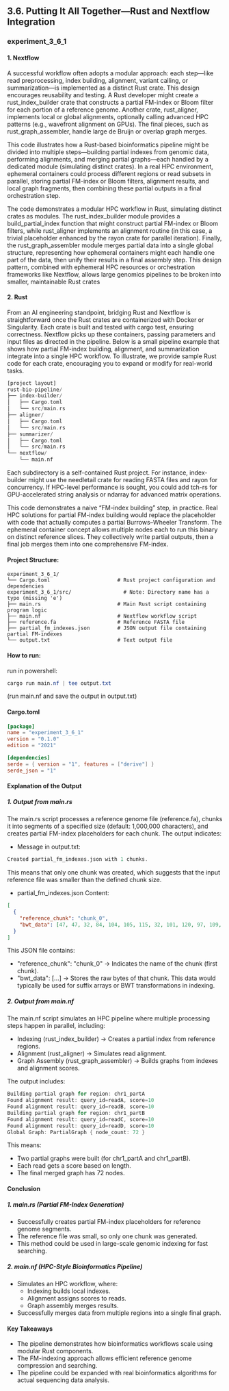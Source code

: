 ## 3.6. Putting It All Together—Rust and Nextflow Integration

### experiment_3_6_1

#### 1. Nextflow

A successful workflow often adopts a modular approach: each step—like read preprocessing, index building, alignment, variant calling, or summarization—is implemented as a distinct Rust crate. This design encourages reusability and testing. A Rust developer might create a rust_index_builder crate that constructs a partial FM-index or Bloom filter for each portion of a reference genome. Another crate, rust_aligner, implements local or global alignments, optionally calling advanced HPC patterns (e.g., wavefront alignment on GPUs). The final pieces, such as rust_graph_assembler, handle large de Bruijn or overlap graph merges.

This code illustrates how a Rust-based bioinformatics pipeline might be divided into multiple steps—building partial indexes from genomic data, performing alignments, and merging partial graphs—each handled by a dedicated module (simulating distinct crates). In a real HPC environment, ephemeral containers could process different regions or read subsets in parallel, storing partial FM-index or Bloom filters, alignment results, and local graph fragments, then combining these partial outputs in a final orchestration step.

The code demonstrates a modular HPC workflow in Rust, simulating distinct crates as modules. The rust_index_builder module provides a build_partial_index function that might construct partial FM-index or Bloom filters, while rust_aligner implements an alignment routine (in this case, a trivial placeholder enhanced by the rayon crate for parallel iteration). Finally, the rust_graph_assembler module merges partial data into a single global structure, representing how ephemeral containers might each handle one part of the data, then unify their results in a final assembly step. This design pattern, combined with ephemeral HPC resources or orchestration frameworks like Nextflow, allows large genomics pipelines to be broken into smaller, maintainable Rust crates

#### 2. Rust
From an AI engineering standpoint, bridging Rust and Nextflow is straightforward once the Rust crates are containerized with Docker or Singularity. Each crate is built and tested with cargo test, ensuring correctness. Nextflow picks up these containers, passing parameters and input files as directed in the pipeline. Below is a small pipeline example that shows how partial FM-index building, alignment, and summarization integrate into a single HPC workflow. To illustrate, we provide sample Rust code for each crate, encouraging you to expand or modify for real-world tasks.

```rust
[project layout]
rust-bio-pipeline/
├── index-builder/
│   ├── Cargo.toml
│   └── src/main.rs
├── aligner/
│   ├── Cargo.toml
│   └── src/main.rs
├── summarizer/
│   ├── Cargo.toml
│   └── src/main.rs
└── nextflow/
    └── main.nf
```

Each subdirectory is a self-contained Rust project. For instance, index-builder might use the needletail crate for reading FASTA files and rayon for concurrency. If HPC-level performance is sought, you could add tch-rs for GPU-accelerated string analysis or ndarray for advanced matrix operations.

This code demonstrates a naive “FM-index building” step, in practice. Real HPC solutions for partial FM-index building would replace the placeholder with code that actually computes a partial Burrows–Wheeler Transform. The ephemeral container concept allows multiple nodes each to run this binary on distinct reference slices. They collectively write partial outputs, then a final job merges them into one comprehensive FM-index.

#### Project Structure:

```plaintext
experiment_3_6_1/
└── Cargo.toml                      # Rust project configuration and dependencies
experiment_3_6_1/src/                 # Note: Directory name has a typo (missing 'e')
├── main.rs                         # Main Rust script containing program logic
├── main.nf                         # Nextflow workflow script
├── reference.fa                    # Reference FASTA file
├── partial_fm_indexes.json         # JSON output file containing partial FM-indexes
└── output.txt                      # Text output file
```

#### How to run:

run in powershell:

```powershell
cargo run main.nf | tee output.txt
```

(run main.nf and save the output in output.txt)
  
#### Cargo.toml

```toml
[package]
name = "experiment_3_6_1"
version = "0.1.0"
edition = "2021"

[dependencies]
serde = { version = "1", features = ["derive"] }
serde_json = "1"
```

#### Explanation of the Output

##### 1. Output from main.rs
The main.rs script processes a reference genome file (reference.fa), chunks it into segments of a specified size (default: 1,000,000 characters), and creates partial FM-index placeholders for each chunk. The output indicates:

* Message in output.txt:
```rust
Created partial_fm_indexes.json with 1 chunks.
```

This means that only one chunk was created, which suggests that the input reference file was smaller than the defined chunk size.

* partial_fm_indexes.json Content:

```json
[
  {
    "reference_chunk": "chunk_0",
    "bwt_data": [47, 47, 32, 84, 104, 105, 115, 32, 101, 120, 97, 109, ...]
  }
]
```

This JSON file contains:

* "reference_chunk": "chunk_0" → Indicates the name of the chunk (first chunk).
* "bwt_data": [...] → Stores the raw bytes of that chunk. This data would typically be used for suffix arrays or BWT transformations in indexing.

##### 2. Output from main.nf
The main.nf script simulates an HPC pipeline where multiple processing steps happen in parallel, including:

* Indexing (rust_index_builder) → Creates a partial index from reference regions.
* Alignment (rust_aligner) → Simulates read alignment.
* Graph Assembly (rust_graph_assembler) → Builds graphs from indexes and alignment scores.

The output includes:

```rust
Building partial graph for region: chr1_partA
Found alignment result: query_id=readA, score=10
Found alignment result: query_id=readB, score=10
Building partial graph for region: chr1_partB
Found alignment result: query_id=readC, score=10
Found alignment result: query_id=readD, score=10
Global Graph: PartialGraph { node_count: 72 }
```

This means:

* Two partial graphs were built (for chr1_partA and chr1_partB).
* Each read gets a score based on length.
* The final merged graph has 72 nodes.

#### Conclusion

##### 1. main.rs (Partial FM-Index Generation)

* Successfully creates partial FM-index placeholders for reference genome segments.
* The reference file was small, so only one chunk was generated.
* This method could be used in large-scale genomic indexing for fast searching.

##### 2. main.nf (HPC-Style Bioinformatics Pipeline)

* Simulates an HPC workflow, where:
  * Indexing builds local indexes.
  * Alignment assigns scores to reads.
  * Graph assembly merges results.
* Successfully merges data from multiple regions into a single final graph.

#### Key Takeaways
* The pipeline demonstrates how bioinformatics workflows scale using modular Rust components.
* The FM-indexing approach allows efficient reference genome compression and searching.
* The pipeline could be expanded with real bioinformatics algorithms for actual sequencing data analysis.

